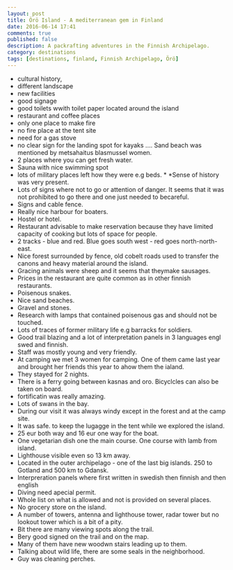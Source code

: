 ```yaml
---
layout: post
title: Örö Island - A mediterranean gem in Finland
date: 2016-06-14 17:41
comments: true
published: false
description: A packrafting adventures in the Finnish Archipelago.
category: destinations
tags: [destinations, finland, Finnish Archipelago, Örö]
---
```


* cultural history,
* different landscape
* new facilities
* good signage
* good toilets wwith toilet paper located around the island
* restaurant and coffee places
* only one place to make fire
* no fire place at the tent site
* need for a gas stove
* no clear sign for the landing spot for kayaks .... Sand beach was mentioned by metsahaitus blasmussel women. 
* 2 places where you can get fresh water. 
* Sauna with nice swimming spot
* lots of military places left how they were e.g beds. * *Sense of history was very present. 
* Lots of signs where not to go or attention of danger. It seems that it was not prohibited to go there and  one just needed to becareful. 
* Signs and cable fence. 
* Really nice harbour for boaters. 
* Hostel or hotel. 
* Restaurant advisable to make reservation because they have limited capacity of cooking but lots of space for people. 
* 2 tracks - blue and red. Blue goes south west -  red goes north-north-east. 
* Nice forest surrounded by fence, old cobelt roads used to transfer the canons and heavy material around the island. 
* Gracing animals were sheep and it seems that theymake sausages. 
* Prices in the restaurant are quite common as in other finnish restaurants.
* Poisenous snakes. 
* Nice sand beaches. 
* Gravel and stones. 
* Research with lamps that contained poisenous gas and should not be touched.
* Lots of traces of former military life e.g barracks for soldiers. 
* Good trail blazing and a lot of interpretation panels in 3 languages engl swed and finnish. 
* Staff was mostly young and very friendly. 
* At camping we met 3 women for camping. One of them came last year and brought her friends this year to ahow them the ialand.
* They stayed for 2 nights.
* There is a ferry going between kasnas and oro. Bicyclcles can also be taken on board.
* fortificatin was really amazing. 
* Lots of swans in the bay.
* During our visit it was always windy except in the forest and at the camp site. 
* It was safe. to keep the lugagge in the tent while we explored the island.
* 25 eur both way and 16 eur one way for the boat. 
* One vegetarian dish one the main course. One course with lamb from island.
* Lighthouse visible even so 13 km away. 
* Located in the outer archipelago - one of the last big islands. 250 to Gotland and 500 km to Gdansk.
* Interpreration panels where first written in swedish then finnish and then english
* Diving need apecial permit. 
* Whole list on what is allowed and not is provided on several places. 
* No grocery store on the island.
* A number of towers, antenna and lighthouse tower, radar tower but no lookout tower which is a bit of a pity. 
* Bit there are many viewing spots along the trail. 
* Bery good signed on the trail and on the map. 
* Many of them have new woodwn stairs leading up to them. 
* Talking about wild life, there are some seals in the neighborhood. 
* Guy was cleaning perches.
